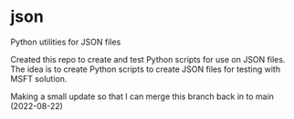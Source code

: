 # json
Python utilities for JSON files

Created this repo to create and test Python scripts for use on JSON files.
The idea is to create Python scripts to create JSON files for testing with MSFT solution.

Making a small update so that I can merge this branch back in to main (2022-08-22)
